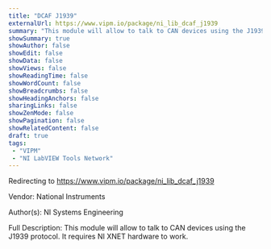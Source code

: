 ```yaml
---
title: "DCAF J1939"
externalUrl: https://www.vipm.io/package/ni_lib_dcaf_j1939
summary: "This module will allow to talk to CAN devices using the J1939 protocol."
showSummary: true
showAuthor: false
showEdit: false
showData: false
showViews: false
showReadingTime: false
showWordCount: false
showBreadcrumbs: false
showHeadingAnchors: false
sharingLinks: false
showZenMode: false
showPagination: false
showRelatedContent: false
draft: true
tags:
 - "VIPM"
 - "NI LabVIEW Tools Network"
---
```


Redirecting to https://www.vipm.io/package/ni_lib_dcaf_j1939

Vendor: National Instruments

Author(s): NI Systems Engineering
 
Full Description:
This module will allow to talk to CAN devices using the J1939 protocol.
It requires NI XNET hardware to work.